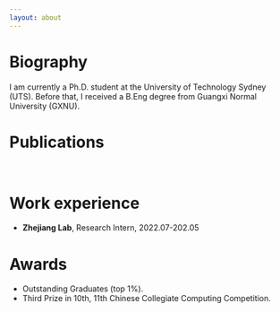 ```yaml
---
layout: about 
---
```


# Biography
I am currently a Ph.D. student at the University of Technology Sydney (UTS). Before that, I received a B.Eng degree from Guangxi Normal University (GXNU).
<br/>

# Publications
<br/>

# Work experience
 * **Zhejiang Lab**, Research Intern, 2022.07-202.05

# Awards
 * Outstanding Graduates (top 1%).
 * Third Prize in 10th, 11th Chinese Collegiate Computing Competition.

